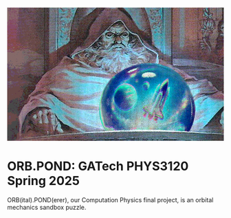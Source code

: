 ![](ORB.POND.png)

# ORB.POND: GATech PHYS3120 Spring 2025

ORB(ital).POND(erer), our Computation Physics final project, is an orbital mechanics sandbox puzzle.
